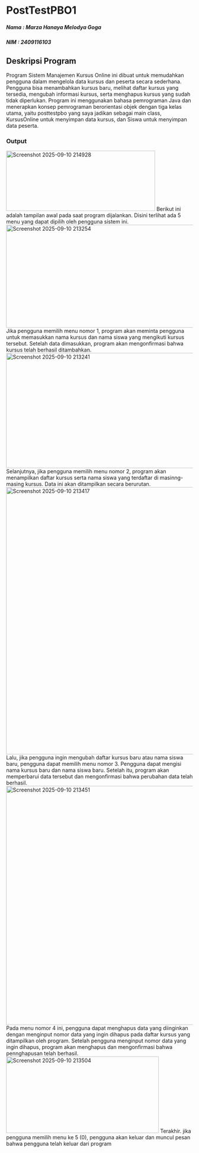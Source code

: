 # PostTestPBO1

##### Nama : Marza Hanaya Melodya Goga
##### NIM : 2409116103

## Deskripsi Program
Program Sistem Manajemen Kursus Online ini dibuat untuk memudahkan pengguna dalam mengelola data kursus dan peserta secara sederhana. Pengguna bisa menambahkan kursus baru, melihat daftar kursus yang tersedia, mengubah informasi kursus, serta menghapus kursus yang sudah tidak diperlukan. Program ini menggunakan bahasa pemrograman Java dan menerapkan konsep pemrograman berorientasi objek dengan tiga kelas utama, yaitu posttestpbo yang saya jadikan sebagai main class, KursusOnline untuk menyimpan data kursus, dan Siswa untuk menyimpan data peserta.

### Output
<img width="402" height="162" alt="Screenshot 2025-09-10 214928" src="https://github.com/user-attachments/assets/d9612a93-7116-4f2a-986b-a6b5d3774aba" />
Berikut ini adalah tampilan awal pada saat program dijalankan. Disini terlihat ada 5 menu yang dapat dipilih oleh pengguna sistem ini.

<img width="845" height="277" alt="Screenshot 2025-09-10 213254" src="https://github.com/user-attachments/assets/18110ba8-6265-4c85-9120-74f92fec628a" />
Jika pengguna memilih menu nomor 1, program akan meminta pengguna untuk memasukkan nama kursus dan nama siswa yang mengikuti kursus tersebut. Setelah data dimasukkan, program akan mengonfirmasi bahwa kursus telah berhasil ditambahkan.

<img width="1135" height="310" alt="Screenshot 2025-09-10 213241" src="https://github.com/user-attachments/assets/2d48917b-4583-47cb-934c-812387a09f91" />
Selanjutnya, jika pengguna memilih menu nomor 2, program akan menampilkan daftar kursus serta nama siswa yang terdaftar di masinng-masing kursus. Data ini akan ditampilkan secara berurutan.

<img width="752" height="719" alt="Screenshot 2025-09-10 213417" src="https://github.com/user-attachments/assets/43574c6c-d8eb-4320-95db-fea1d1062508" />
Lalu, jika pengguna ingin mengubah daftar kursus baru atau nama siswa baru, pengguna dapat memilih menu nomor 3. Pengguna dapat mengisi nama kursus baru dan nama siswa baru. Setelah itu, program akan memperbarui data tersebut dan mengonfirmasi bahwa perubahan data telah berhasil.

<img width="731" height="643" alt="Screenshot 2025-09-10 213451" src="https://github.com/user-attachments/assets/7422bf91-1292-456e-9cc5-69f689516ab9" />
Pada menu nomor 4 ini, pengguna dapat menghapus data yang diinginkan dengan menginput nomor data yang ingin dihapus pada daftar kursus yang ditampilkan oleh program. Setelah pengguna menginput nomor data yang ingin dihapus, program akan menghapus dan mengonfirmasi bahwa pennghapusan telah berhasil.

<img width="412" height="206" alt="Screenshot 2025-09-10 213504" src="https://github.com/user-attachments/assets/40331280-582a-4e83-810f-fb7806008cf6" />
Terakhir. jika pengguna memilih menu ke 5 (0), pengguna akan keluar dan muncul pesan bahwa pengguna telah keluar dari program
